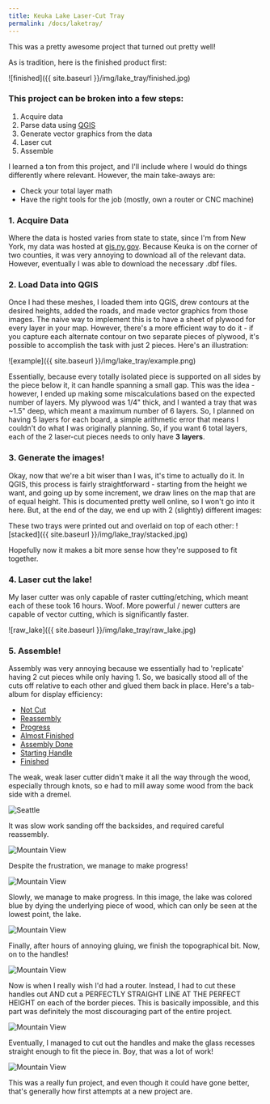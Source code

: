 ```yaml
---
title: Keuka Lake Laser-Cut Tray
permalink: /docs/laketray/
---
```


This was a pretty awesome project that turned out pretty well!

As is tradition, here is the finished product first:

![finished]({{ site.baseurl }}/img/lake_tray/finished.jpg)

### This project can be broken into a few steps:
1. Acquire data
2. Parse data using [QGIS](http://www.qgis.org/)
3. Generate vector graphics from the data
4. Laser cut
5. Assemble

I learned a ton from this project, and I'll include where I would do things differently where relevant. However, the main take-aways are:
* Check your total layer math
* Have the right tools for the job (mostly, own a router or CNC machine)

### 1. Acquire Data

Where the data is hosted varies from state to state, since I'm from New York, my data was hosted at [gis.ny.gov](https://gis.ny.gov/).  Because Keuka is on the corner of two counties, it was very annoying to download all of the relevant data.  However, eventually I was able to download the necessary .dbf files.

### 2. Load Data into QGIS

Once I had these meshes, I loaded them into QGIS, drew contours at the desired heights, added the roads, and made vector graphics from those images.  The naive way to implement this is to have a sheet of plywood for every layer in your map.  However, there's a more efficient way to do it - if you capture each alternate contour on two separate pieces of plywood, it's possible to accomplish the task with just 2 pieces.  Here's an illustration:

![example]({{ site.baseurl }}/img/lake_tray/example.png)

Essentially, because every totally isolated piece is supported on all sides by the piece below it, it can handle spanning a small gap.  This was the idea - however, I ended up making some miscalculations based on the expected number of layers.  My plywood was 1/4" thick, and I wanted a tray that was ~1.5" deep, which meant a maximum number of 6 layers.  So, I planned on having 5 layers for each board, a simple arithmetic error that means I couldn't do what I was originally planning. So, if you want 6 total layers, each of the 2 laser-cut pieces needs to only have **3 layers**.

### 3. Generate the images!

Okay, now that we're a bit wiser than I was, it's time to actually do it. In QGIS, this process is fairly straightforward - starting from the height we want, and going up by some increment, we draw lines on the map that are of equal height.  This is documented pretty well online, so I won't go into it here. But, at the end of the day, we end up with 2 (slightly) different images:

<!-- #### Tray 1 ('even' layers)
![lake1.png]({{ site.baseurl }}/img/lake_tray/lake1.png)!

#### Tray 2 ('odd' layers)
[lake2.png]({{ site.baseurl }}/img/lake_tray/lake2.png) -->

These two trays were printed out and overlaid on top of each other:
![stacked]({{ site.baseurl }}/img/lake_tray/stacked.jpg)

Hopefully now it makes a bit more sense how they're supposed to fit together.

### 4. Laser cut the lake!

My laser cutter was only capable of raster cutting/etching, which meant each of these took 16 hours. Woof. More powerful / newer cutters are capable of vector cutting, which is significantly faster.

![raw_lake]({{ site.baseurl }}/img/lake_tray/raw_lake.jpg)

### 5. Assemble!

Assembly was very annoying because we essentially had to 'replicate' having 2 cut pieces while only having 1. So, we basically stood all of the cuts off relative to each other and glued them back in place.  Here's a tab-album for display efficiency:

<ul class="nav nav-tabs">
  <li class="active"><a href="#not_cut" data-toggle="tab">Not Cut</a></li>
  <li><a href="#reassembly" data-toggle="tab">Reassembly</a></li>
  <li><a href="#progress" data-toggle="tab">Progress</a></li>
  <li><a href="#almost" data-toggle="tab">Almost Finished</a></li>
  <li><a href="#complete" data-toggle="tab">Assembly Done</a></li>
  <li><a href="#handle" data-toggle="tab">Starting Handle</a></li>
  <li><a href="#finished" data-toggle="tab">Finished</a></li>
</ul>
<div id="myTabContent" class="tab-content">
  <div class="tab-pane fade active in" id="not_cut">
    <p>The weak, weak laser cutter didn't make it all the way through the wood, especially through knots, so e had to mill away some wood from the back side with a dremel.</p>
    <img src="/img/lake_tray/not_cut.jpg" alt="Seattle">
  </div>
  <div class="tab-pane fade" id="reassembly">
    <p>It was slow work sanding off the backsides, and required careful reassembly.</p>
  	<img src="/img/lake_tray/reassembly.jpg" alt="Mountain View">
  </div>
  <div class="tab-pane fade" id="progress">
    <p>Despite the frustration, we manage to make progress!</p>
	<img src="/img/lake_tray/progress.jpg" alt="Mountain View">
  </div>
  <div class="tab-pane fade" id="almost">
    <p>Slowly, we manage to make progress.  In this image, the lake was colored blue by dying the underlying piece of wood, which can only be seen at the lowest point, the lake.</p>
  	<img src="/img/lake_tray/almost_done.jpg" alt="Mountain View">
  </div>
  <div class="tab-pane fade" id="complete">
    <p>Finally, after hours of annoying gluing, we finish the topographical bit. Now, on to the handles!</p>
  	<img src="/img/lake_tray/completed.jpg" alt="Mountain View">
  </div>
  <div class="tab-pane fade" id="handle">
    <p>Now is when I really wish I'd had a router.  Instead, I had to cut these handles out AND cut a PERFECTLY STRAIGHT LINE AT THE PERFECT HEIGHT on each of the border pieces.  This is basically impossible, and this part was definitely the most discouraging part of the entire project.</p>
  	<img src="/img/lake_tray/handle.jpg" alt="Mountain View">
  </div>
  <div class="tab-pane fade" id="finished">
    <p>Eventually, I managed to cut out the handles and make the glass recesses straight enough to fit the piece in.  Boy, that was a lot of work!</p>
  	<img src="/img/lake_tray/finished.jpg" alt="Mountain View">
  </div>
</div>


This was a really fun project, and even though it could have gone better, that's generally how first attempts at a new project are.  
